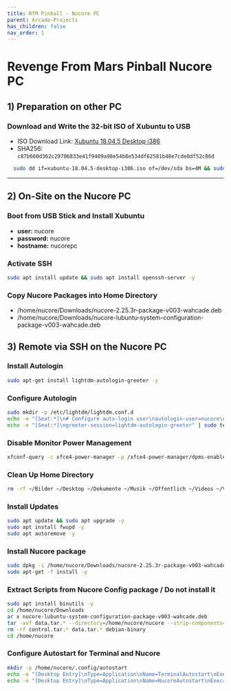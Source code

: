 ```yaml
---
title: RfM Pinball - Nucore PC
parent: Arcade-Projects
has_children: false
nav_order: 1
---
```


# Revenge From Mars Pinball Nucore PC
## 1) Preparation on other PC
### Download and Write the 32-bit ISO of Xubuntu to USB
- ISO Download Link: [Xubuntu 18.04.5 Desktop i386](https://cdimage.ubuntu.com/xubuntu/releases/18.04/release/xubuntu-18.04.5-desktop-i386.iso)
- SHA256: `c87b660d362c29706833e41f9409a98e54b8e534df62581b48e7cde0df52c86d`

```bash
  sudo dd if=xubuntu-18.04.5-desktop-i386.iso of=/dev/sda bs=4M && sudo sync
```
---
## 2) On-Site on the Nucore PC
### Boot from USB Stick and Install Xubuntu
- **user:** nucore
- **password:** nucore
- **hostname:** nucorepc

### Activate SSH
```bash
sudo apt install update && sudo apt install openssh-server -y
```

### Copy Nucore Packages into Home Directory
- /home/nucore/Downloads/nucore-2.25.3r-package-v003-wahcade.deb
- /home/nucore/Downloads/nucore-lubuntu-system-configuration-package-v003-wahcade.deb

## 3) Remote via SSH on the Nucore PC
### Install Autologin
```bash
sudo apt-get install lightdm-autologin-greeter -y
```

### Configure Autologin
```bash
sudo mkdir -p /etc/lightdm/lightdm.conf.d
echo -e "[Seat:*]\n# Configure auto-login user\nautologin-user=nucore\n\n# Specify the session for auto-login\nautologin-session=xubuntu" | sudo tee /etc/lightdm/lightdm.conf.d/lightdm-autologin-greeter.conf
echo -e "[Seat:*]\ngreeter-session=lightdm-autologin-greeter" | sudo tee /etc/lightdm/lightdm.conf.d/99-benutzerdefiniert.conf
```

### Disable Monitor Power Management
```bash
xfconf-query -c xfce4-power-manager -p /xfce4-power-manager/dpms-enabled -s false
```

### Clean Up Home Directory
```bash
rm -rf ~/Bilder ~/Desktop ~/Dokumente ~/Musik ~/Öffentlich ~/Videos ~/Vorlagen
```

### Install Updates
```bash
sudo apt update && sudo apt upgrade -y 
sudo apt install fwupd -y
sudo apt autoremove -y
```

### Install Nucore package
```bash
sudo dpkg -i /home/nucore/Downloads/nucore-2.25.3r-package-v003-wahcade.deb
sudo apt-get -f install -y
```

### Extract Scripts from Nucore Config package / Do not install it
```bash
sudo apt install binutils -y
cd /home/nucore/Downloads
ar x nucore-lubuntu-system-configuration-package-v003-wahcade.deb
tar -xvf data.tar.* --directory=/home/nucore/nucore --strip-components=4 ./home/nucore/nucore/scripts
rm -rf control.tar.* data.tar.* debian-binary
cd /home/nucore
```

### Configure Autostart for Terminal and Nucore
```bash
mkdir -p /home/nucore/.config/autostart
echo -e "[Desktop Entry]\nType=Application\nName=TerminalAutostart\nExec=xfce4-terminal --working-directory=/home/nucore/nucore/scripts -H -x bash -c 'pwd; ls -l; exec bash'\nX-GNOME-Autostart-enabled=true" | tee /home/nucore/.config/autostart/start-terminal.desktop
echo -e "[Desktop Entry]\nType=Application\nName=NucoreAutostart\nExec=/home/nucore/nucore/scripts/start-nucore.sh\nX-GNOME-Autostart-enabled=true" | tee /home/nucore/.config/autostart/start-nucore.desktop
```
